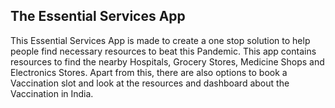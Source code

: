 ## The Essential Services App
This Essential Services App is made to create a one stop solution to help people find necessary resources to beat this Pandemic. This app contains resources to find the nearby Hospitals, Grocery Stores, Medicine Shops and Electronics Stores.
Apart from this, there are also options to book a Vaccination slot and look at the resources and dashboard about the Vaccination in India. 



